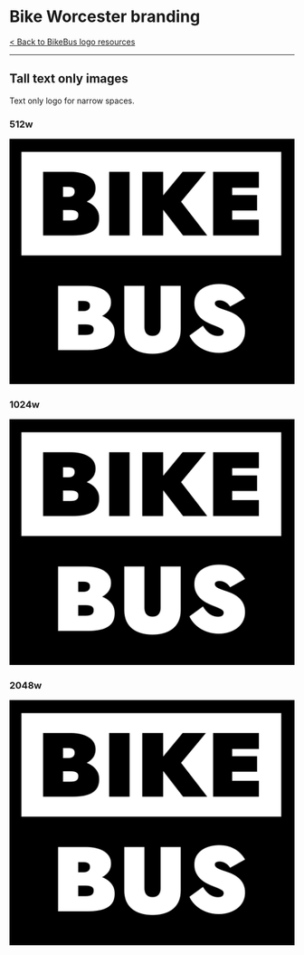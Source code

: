 # Bike Worcester branding

[< Back to BikeBus logo resources](./bikebus-logo.md)

---

## Tall text only images
Text only logo for narrow spaces.

### 512w

![512w](../assets/bikebus-logo/bikebus-logo-tall-512.png)

### 1024w

![1024w](../assets/bikebus-logo/bikebus-logo-tall-1024.png)

### 2048w

![2048w](../assets/bikebus-logo/bikebus-logo-tall-2048.png)


